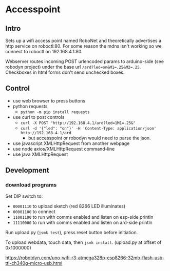 # Accesspoint

## Intro
Sets up a wifi access point named RoboNet and theoretically advertises
a http service on roboctl:80.  For some reason the mdns isn't working
so we connect to roboctl on 192.168.4.1:80.

Webserver routes incoming POST urlencoded params to arduino-side 
(see robodyn project) under the base url `/ard?led=on&M1=.25&M2=.25`.
Checkboxes in html forms don't send unchecked boxes.

## Control

* use web browser to press buttons
* python requests
    * `python -m pip install requests`
* use curl to post controls
  * `curl -X POST "http://192.168.4.1/ard?led=1M1=.25&"`
  * `curl -d '{"led": "on"}' -H 'Content-Type: application/json' http://192.168.4.1/ard`
    * but accesspoint or robodyn would need to parse the json.
* use javascript XMLHttpRequest from another webpage
* use node axios/XMLHttpRequest command-line
* use java XMLHttpRequest

## Development

### download programs

Set DIP switch to:

* `00001110` to upload sketch (red 8266 LED illuminates)
* `00001100` to connect
* `11001100` to run with comms enabled and listen on esp-side println
* `11110000` to run with comms enabled and listen on ard-side println

Run upload.py (`jsmk test`), press reset button before initiation.

To upload webdata, touch data, then `jsmk install`. (upload.py at offset of 0x1000000)

https://robotdyn.com/uno-wifi-r3-atmega328p-esp8266-32mb-flash-usb-ttl-ch340g-micro-usb.html